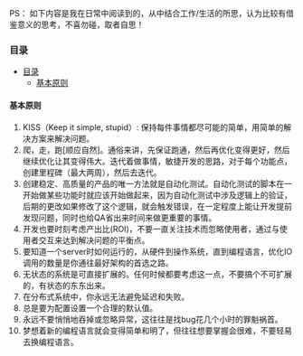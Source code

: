 PS： 如下内容是我在日常中阅读到的，从中结合工作/生活的所思，认为比较有借鉴意义的思考，不喜勿碰，取者自思！

### 目录
- [目录](#目录)
  - [基本原则](#基本原则)

#### 基本原则
1. KISS（Keep it simple, stupid）: 保持每件事情都尽可能的简单，用简单的解决方案来解决问题。
2. 爬，走，跑[顺应自然]。通俗来讲，先保证跑通，然后再优化变得更好，然后继续优化让其变得伟大。迭代着做事情，敏捷开发的思路，对于每个功能点，创建里程碑（最大两周），然后去迭代。
3. 创建稳定、高质量的产品的唯一方法就是自动化测试。自动化测试的脚本在一开始做某些功能时就应该开始做起来，因为自动化测试中涉及逻辑上的验证，后期的更改如果修改了这个逻辑，就会触发错误，在一定程度上能让开发提前发现问题，同时也给QA省出来时间来做更重要的事情。
4. 开发也要时刻考虑产出比(ROI)，不要一直关注技术而忽略使用者，通过与使用者交互来达到解决问题的平衡点。
5. 要知道一个server时如何运行的，从硬件到操作系统，直到编程语言，优化IO调用的数量是你通往最好架构的首选之路。
6. 无状态的系统是可直接扩展的。任何时候都要考虑这一点，不要搞个不可扩展的，有状态的东东出来。
7. 在分布式系统中，你永远无法避免延迟和失败。
8. 总是要为配置设置一个合理的默认值。
9. 永远不要悄悄地吞掉或忽略异常，这往往是找bug花几个小时的罪魁祸首。
10. 梦想着新的编程语言就会变得简单和明了，但往往想要掌握会很难，不要轻易去换编程语言。